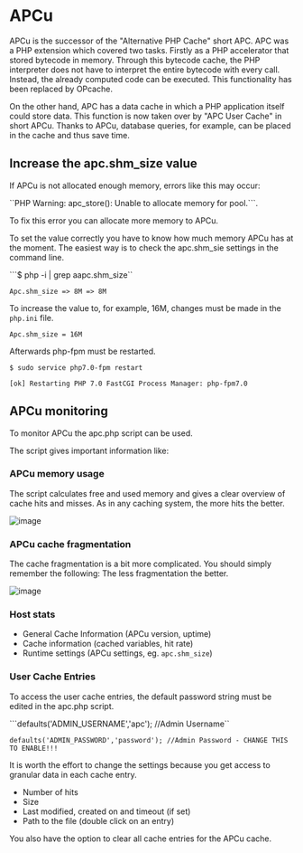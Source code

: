 # APCu

APCu is the successor of the "Alternative PHP Cache" short APC. APC was a PHP extension which covered two tasks. Firstly as a PHP accelerator that stored bytecode in memory. Through this bytecode cache, the PHP interpreter does not have to interpret the entire bytecode with every call. Instead, the already computed code can be executed. This functionality has been replaced by OPcache.

On the other hand, APC has a data cache in which a PHP application itself could store data. This function is now taken over by "APC User Cache" in short APCu. Thanks to APCu, database queries, for example, can be placed in the cache and thus save time.



## Increase the apc.shm\_size value

If APCu is not allocated enough memory, errors like this may occur:

``PHP Warning: apc_store(): Unable to allocate memory for pool.```.

To fix this error you can allocate more memory to APCu.

To set the value correctly you have to know how much memory APCu has at the moment. The easiest way is to check the apc.shm\_sie settings in the command line.

```$ php -i | grep aapc.shm_size``

```Apc.shm_size => 8M => 8M```

To increase the value to, for example, 16M, changes must be made in the ``php.ini`` file.

```Apc.shm_size = 16M```

Afterwards php-fpm must be restarted.

```$ sudo service php7.0-fpm restart```

```[ok] Restarting PHP 7.0 FastCGI Process Manager: php-fpm7.0```

## APCu monitoring

To monitor APCu the apc.php script can be used.

The script gives important information like:

### APCu memory usage

The script calculates free and used memory and gives a clear overview of cache hits and misses. As in any caching system, the more hits the better.

![image](https://user-images.githubusercontent.com/47870802/187645357-8caf875b-ba36-4d71-9265-2b6518232c47.png)

### APCu cache fragmentation

The cache fragmentation is a bit more complicated. You should simply remember the following: The less fragmentation the better.

![image](https://user-images.githubusercontent.com/47870802/187645421-782b129f-b23d-47bc-85df-7747d7077669.png)

### Host stats

- General Cache Information (APCu version, uptime)
- Cache information (cached variables, hit rate)
- Runtime settings (APCu settings, eg. ``apc.shm_size``)

### User Cache Entries

To access the user cache entries, the default password string must be edited in the apc.php script.

```defaults('ADMIN_USERNAME','apc'); //Admin Username``

```defaults('ADMIN_PASSWORD','password'); //Admin Password - CHANGE THIS TO ENABLE!!!```

It is worth the effort to change the settings because you get access to granular data in each cache entry.

- Number of hits
- Size
- Last modified, created on and timeout (if set)
- Path to the file (double click on an entry)

You also have the option to clear all cache entries for the APCu cache.
